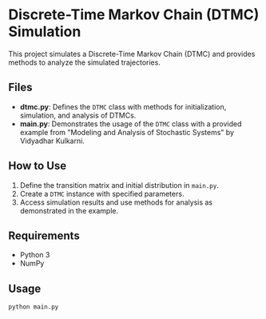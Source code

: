 # Discrete-Time Markov Chain (DTMC) Simulation

This project simulates a Discrete-Time Markov Chain (DTMC) and provides methods to analyze the simulated trajectories.

## Files

- **dtmc.py**: Defines the `DTMC` class with methods for initialization, simulation, and analysis of DTMCs.
- **main.py**: Demonstrates the usage of the `DTMC` class with a provided example from "Modeling and Analysis of Stochastic Systems" by Vidyadhar Kulkarni.
  
## How to Use

1. Define the transition matrix and initial distribution in `main.py`.
2. Create a `DTMC` instance with specified parameters.
3. Access simulation results and use methods for analysis as demonstrated in the example.
  
## Requirements

- Python 3
- NumPy

## Usage

```bash
python main.py
